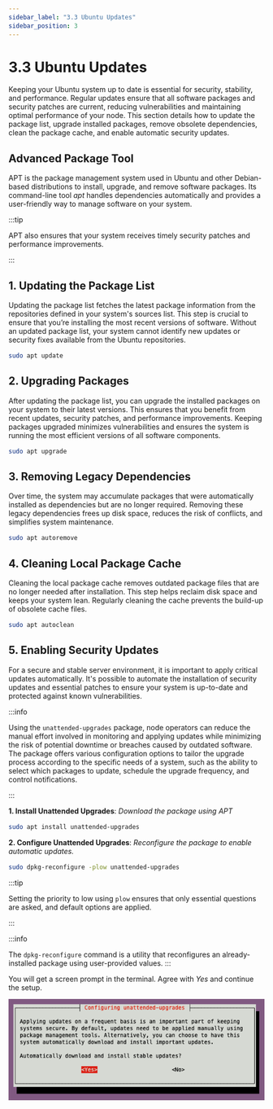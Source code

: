 ```yaml
---
sidebar_label: "3.3 Ubuntu Updates"
sidebar_position: 3
---
```


# 3.3 Ubuntu Updates

Keeping your Ubuntu system up to date is essential for security, stability, and performance. Regular updates ensure that all software packages and security patches are current, reducing vulnerabilities and maintaining optimal performance of your node. This section details how to update the package list, upgrade installed packages, remove obsolete dependencies, clean the package cache, and enable automatic security updates.

## Advanced Package Tool

APT is the package management system used in Ubuntu and other Debian-based distributions to install, upgrade, and remove software packages. Its command-line tool _apt_ handles dependencies automatically and provides a user-friendly way to manage software on your system.

:::tip

APT also ensures that your system receives timely security patches and performance improvements.

:::

## 1. Updating the Package List

Updating the package list fetches the latest package information from the repositories defined in your system's sources list. This step is crucial to ensure that you’re installing the most recent versions of software. Without an updated package list, your system cannot identify new updates or security fixes available from the Ubuntu repositories.

```sh
sudo apt update
```

## 2. Upgrading Packages

After updating the package list, you can upgrade the installed packages on your system to their latest versions. This ensures that you benefit from recent updates, security patches, and performance improvements. Keeping packages upgraded minimizes vulnerabilities and ensures the system is running the most efficient versions of all software components.

```sh
sudo apt upgrade
```

## 3. Removing Legacy Dependencies

Over time, the system may accumulate packages that were automatically installed as dependencies but are no longer required. Removing these legacy dependencies frees up disk space, reduces the risk of conflicts, and simplifies system maintenance.

```sh
sudo apt autoremove
```

## 4. Cleaning Local Package Cache

Cleaning the local package cache removes outdated package files that are no longer needed after installation. This step helps reclaim disk space and keeps your system lean. Regularly cleaning the cache prevents the build-up of obsolete cache files.

```sh
sudo apt autoclean
```

## 5. Enabling Security Updates

For a secure and stable server environment, it is important to apply critical updates automatically. It's possible to automate the installation of security updates and essential patches to ensure your system is up-to-date and protected against known vulnerabilities.

:::info

Using the `unattended-upgrades` package, node operators can reduce the manual effort involved in monitoring and applying updates while minimizing the risk of potential downtime or breaches caused by outdated software. The package offers various configuration options to tailor the upgrade process according to the specific needs of a system, such as the ability to select which packages to update, schedule the upgrade frequency, and control notifications.

:::

**1. Install Unattended Upgrades**: _Download the package using APT_

```sh
sudo apt install unattended-upgrades
```

**2. Configure Unattended Upgrades**: _Reconfigure the package to enable automatic updates._

```sh
sudo dpkg-reconfigure -plow unattended-upgrades
```

:::tip

Setting the priority to low using `plow` ensures that only essential questions are asked, and default options are applied.

:::

:::info

The `dpkg-reconfigure` command is a utility that reconfigures an already-installed package using user-provided values.
:::

You will get a screen prompt in the terminal. Agree with _Yes_ and continue the setup.

![Auto Update Screen](/img/guides/system-setup/setup-autoupdate.png)
